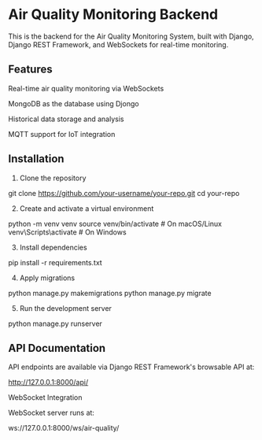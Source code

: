# Air Quality Monitoring Backend

This is the backend for the Air Quality Monitoring System, built with Django, Django REST Framework, and WebSockets for real-time monitoring.

## Features

Real-time air quality monitoring via WebSockets

MongoDB as the database using Djongo

Historical data storage and analysis

MQTT support for IoT integration

## Installation

1. Clone the repository

git clone https://github.com/your-username/your-repo.git
cd your-repo

2. Create and activate a virtual environment

python -m venv venv
source venv/bin/activate  # On macOS/Linux
venv\Scripts\activate    # On Windows

3. Install dependencies

pip install -r requirements.txt

4. Apply migrations

python manage.py makemigrations
python manage.py migrate

5. Run the development server

python manage.py runserver

## API Documentation

API endpoints are available via Django REST Framework's browsable API at:

http://127.0.0.1:8000/api/

WebSocket Integration

WebSocket server runs at:

ws://127.0.0.1:8000/ws/air-quality/